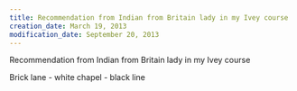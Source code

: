 ```yaml
---
title: Recommendation from Indian from Britain lady in my Ivey course
creation_date: March 19, 2013
modification_date: September 20, 2013
---
```



Recommendation from Indian from Britain lady in my Ivey course

Brick lane - white chapel - black line

